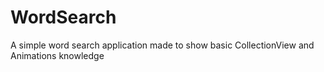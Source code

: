 # WordSearch
A simple word search application made to show basic CollectionView and Animations knowledge
